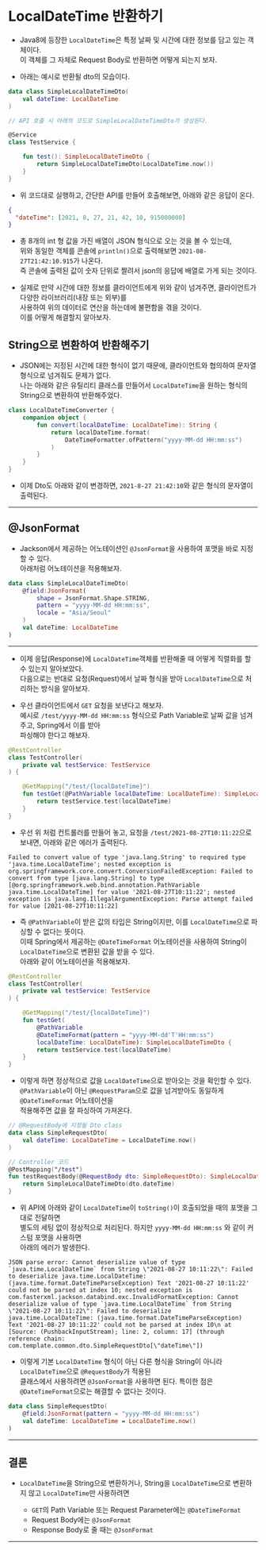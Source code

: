 # LocalDateTime 반환하기

- Java8에 등장한 `LocalDateTime`은 특정 날짜 및 시간에 대한 정보를 담고 있는 객체이다.  
  이 객체를 그 자체로 Request Body로 반환하면 어떻게 되는지 보자.

- 아래는 예시로 반환될 dto의 모습이다.

```kt
data class SimpleLocalDateTimeDto(
    val dateTime: LocalDateTime
)

// API 호출 시 아래의 코드로 SimpleLocalDateTimeDto가 생성된다.

@Service
class TestService {

    fun test(): SimpleLocalDateTimeDto {
        return SimpleLocalDateTimeDto(LocalDateTime.now())
    }
}
```

- 위 코드대로 실행하고, 간단한 API를 만들어 호출해보면, 아래와 같은 응답이 온다.

```json
{
  "dateTime": [2021, 8, 27, 21, 42, 10, 915000000]
}
```

- 총 8개의 int 형 값을 가진 배열이 JSON 형식으로 오는 것을 볼 수 있는데,  
  위와 동일한 객체를 콘솔에 `println()`으로 출력해보면 `2021-08-27T21:42:10.915`가 나온다.  
  즉 콘솔에 출력된 값이 숫자 단위로 짤려서 json의 응답에 배열로 가게 되는 것이다.

- 실제로 만약 시간에 대한 정보를 클라이언트에게 위와 같이 넘겨주면, 클라이언트가 다양한 라이브러리(내장 또는 외부)를  
  사용하여 위의 데이터로 연산을 하는데에 불편함을 겪을 것이다.  
  이를 어떻게 해결할지 알아보자.

<h2>String으로 변환하여 반환해주기</h2>

- JSON에는 지정된 시간에 대한 형식이 없기 때문에, 클라이언트와 협의하여 문자열 형식으로 넘겨줘도 문제가 없다.  
  나는 아래와 같은 유틸리티 클래스를 만들어서 `LocalDateTime`을 원하는 형식의 String으로 변환하여 반환해주었다.

```kt
class LocalDateTimeConverter {
    companion object {
        fun convert(localDateTime: LocalDateTime): String {
            return localDateTime.format(
                DateTimeFormatter.ofPattern("yyyy-MM-dd HH:mm:ss")
            )
        }
    }
}
```

- 이제 Dto도 아래와 같이 변경하면, `2021-8-27 21:42:10`와 같은 형식의 문자열이 출력된다.

<hr/>

<h2>@JsonFormat</h2>

- Jackson에서 제공하는 어노테이션인 `@JsonFormat`을 사용하여 포맷을 바로 지정할 수 있다.  
  아래처럼 어노테이션을 적용해보자.

```kt
data class SimpleLocalDateTimeDto(
    @field:JsonFormat(
        shape = JsonFormat.Shape.STRING,
        pattern = "yyyy-MM-dd HH:mm:ss",
        locale = "Asia/Seoul"
    )
    val dateTime: LocalDateTime
)
```

<hr/>

- 이제 응답(Response)에 `LocalDateTime`객체를 반환해줄 때 어떻게 직렬화를 할 수 있는지 알아보았다.  
  다음으로는 반대로 요청(Request)에서 날짜 형식을 받아 `LocalDateTime`으로 처리하는 방식을 알아보자.

- 우선 클라이언트에서 `GET` 요청을 보낸다고 해보자.  
  예시로 `/test/yyyy-MM-dd HH:mm:ss` 형식으로 Path Variable로 날짜 값을 넘겨주고, Spring에서 이를 받아  
  파싱해야 한다고 해보자.

```kt
@RestController
class TestController(
    private val testService: TestService
) {

    @GetMapping("/test/{localDateTime}")
    fun testGet(@PathVariable localDateTime: LocalDateTime): SimpleLocalDateTimeDto {
        return testService.test(localDateTime)
    }
}
```

- 우선 위 처럼 컨트롤러를 만들어 놓고, 요청을 `/test/2021-08-27T10:11:22`으로 보내면, 아래와 같은 에러가 출력된다.

```
Failed to convert value of type 'java.lang.String' to required type 'java.time.LocalDateTime'; nested exception is org.springframework.core.convert.ConversionFailedException: Failed to convert from type [java.lang.String] to type [@org.springframework.web.bind.annotation.PathVariable java.time.LocalDateTime] for value '2021-08-27T10:11:22'; nested exception is java.lang.IllegalArgumentException: Parse attempt failed for value [2021-08-27T10:11:22]
```

- 즉 `@PathVariable`이 받은 값의 타입은 String이지만, 이를 `LocalDateTime`으로 파싱할 수 없다는 뜻이다.  
  이때 Spring에서 제공하는 `@DateTimeFormat` 어노테이션을 사용하여 String이 `LocalDateTime`으로 변환된 값을 받을 수 있다.  
  아래와 같이 어노테이션을 적용해보자.

```kt
@RestController
class TestController(
    private val testService: TestService
) {

    @GetMapping("/test/{localDateTime}")
    fun testGet(
        @PathVariable
        @DateTimeFormat(pattern = "yyyy-MM-dd'T'HH:mm:ss")
        localDateTime: LocalDateTime): SimpleLocalDateTimeDto {
        return testService.test(localDateTime)
    }
}
```

- 이렇게 하면 정상적으로 값을 `LocalDateTime`으로 받아오는 것을 확인할 수 있다.  
  `@PathVariable`이 아닌 `@RequestParam`으로 값을 넘겨받아도 동일하게 `@DateTimeFormat` 어노테이션을  
  적용해주면 값을 잘 파싱하여 가져온다.

```kt
// @RequestBody에 지정될 Dto class
data class SimpleRequestDto(
    val dateTime: LocalDateTime = LocalDateTime.now()
)

// Controller 코드
@PostMapping("/test")
fun testRequestBody(@RequestBody dto: SimpleRequestDto): SimpleLocalDateTimeDto {
    return SimpleLocalDateTimeDto(dto.dateTime)
}
```

- 위 API에 아래와 같이 `LocalDateTime`이 `toString()`이 호출되었을 때의 포맷을 그대로 전달하면  
  별도의 세팅 없이 정상적으로 처리된다. 하지만 `yyyy-MM-dd HH:mm:ss` 와 같이 커스텀 포맷을 사용하면  
  아래의 에러가 발생한다.

```
JSON parse error: Cannot deserialize value of type `java.time.LocalDateTime` from String \"2021-08-27 10:11:22\": Failed to deserialize java.time.LocalDateTime: (java.time.format.DateTimeParseException) Text '2021-08-27 10:11:22' could not be parsed at index 10; nested exception is com.fasterxml.jackson.databind.exc.InvalidFormatException: Cannot deserialize value of type `java.time.LocalDateTime` from String \"2021-08-27 10:11:22\": Failed to deserialize java.time.LocalDateTime: (java.time.format.DateTimeParseException) Text '2021-08-27 10:11:22' could not be parsed at index 10\n at [Source: (PushbackInputStream); line: 2, column: 17] (through reference chain: com.template.common.dto.SimpleRequestDto[\"dateTime\"])
```

- 이렇게 기본 `LocalDateTime` 형식이 아닌 다른 형식을 String이 아니라 `LocalDateTime`으로 `@RequestBody`가 적용된  
  클래스에서 사용하려면 `@JsonFormat`을 사용하면 된다. 특이한 점은 `@DateTimeFormat`으로는 해결할 수 없다는 것이다.

```kt
data class SimpleRequestDto(
    @field:JsonFormat(pattern = "yyyy-MM-dd HH:mm:ss")
    val dateTime: LocalDateTime = LocalDateTime.now()
)
```

<hr/>

<h2>결론</h2>

- `LocalDateTime`을 String으로 변환하거나, String을 `LocalDateTime`으로 변환하지 않고 `LocalDateTime`만 사용하려면

  - `GET`의 Path Variable 또는 Request Parameter에는 `@DateTimeFormat`
  - Request Body에는 `@JsonFormat`
  - Response Body로 줄 때는 `@JsonFormat`

<hr/>
